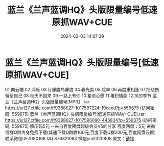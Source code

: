 ﻿---
title: 蓝兰《兰声蓝调HQ》头版限量编号低速原抓WAV+CUE
date: 2024-02-03 14:07:39
categories: 新碟专辑、稀有等精品
tags: 华语中文
---
# 蓝兰《兰声蓝调HQ》头版限量编号[低速原抓WAV+CUE]

01.向云端
02.鸿雁
03.月朦胧鸟朦胧
04.春光美
05.趁早
06.再度重相逢
07.把悲伤留给自己
08.秋天不回来
09.一路上有你
10.星语心愿
11.堆积情感
12.风的季节
蓝兰《兰声蓝调HQ》头版限量编号[MP3】.rar: https://url27.ctfile.com/f/9388027-1017597224-19cced?p=559675
(访问密码: 559675)
蓝兰《兰声蓝调HQ》头版限量编号[低速原抓WAV+CUE].rar: https://url27.ctfile.com/f/9388027-1017596060-445834?p=559675
(访问密码: 559675)
解压码5元
--来自百度网盘超级会员V5的分享
百度网盘：5元
进微信群Q群终身免费下载(城通下载Q群收160元,百度下载Q群200元,百度网盘云群)
联系微信DF7080108 QQ 876321063
微信ym2020808
原文：[链接](https://blog.sina.com.cn/s/blog_1647c7e76010314d2.html)